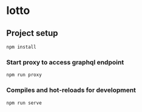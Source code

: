 # lotto

## Project setup
```
npm install
```

### Start proxy to access graphql endpoint
```
npm run proxy
```
### Compiles and hot-reloads for development
```
npm run serve
```
